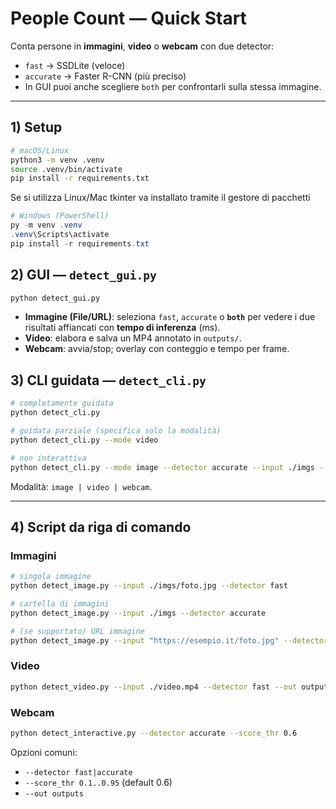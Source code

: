 # People Count — Quick Start

Conta persone in **immagini**, **video** o **webcam** con due detector:
- `fast` → SSDLite (veloce)
- `accurate` → Faster R-CNN (più preciso)
- In GUI puoi anche scegliere `both` per confrontarli sulla stessa immagine.

---

## 1) Setup

```bash
# macOS/Linux
python3 -m venv .venv
source .venv/bin/activate
pip install -r requirements.txt
```
Se si utilizza Linux/Mac tkinter va installato tramite il gestore di pacchetti

```powershell
# Windows (PowerShell)
py -m venv .venv
.venv\Scripts\activate
pip install -r requirements.txt
```

## 2) GUI — `detect_gui.py`

```bash
python detect_gui.py
```

- **Immagine (File/URL)**: seleziona `fast`, `accurate` o **`both`** per vedere i due risultati affiancati con **tempo di inferenza** (ms).
- **Video**: elabora e salva un MP4 annotato in `outputs/`.
- **Webcam**: avvia/stop; overlay con conteggio e tempo per frame.

## 3) CLI guidata — `detect_cli.py`

```bash
# completamente guidata
python detect_cli.py

# guidata parziale (specifica solo la modalità)
python detect_cli.py --mode video

# non interattiva
python detect_cli.py --mode image --detector accurate --input ./imgs --out outputs --score_thr 0.5
```

Modalità: `image | video | webcam`.

---

## 4) Script da riga di comando

### Immagini
```bash
# singola immagine
python detect_image.py --input ./imgs/foto.jpg --detector fast

# cartella di immagini
python detect_image.py --input ./imgs --detector accurate

# (se supportato) URL immagine
python detect_image.py --input "https://esempio.it/foto.jpg" --detector fast
```

### Video
```bash
python detect_video.py --input ./video.mp4 --detector fast --out outputs --score_thr 0.6
```

### Webcam
```bash
python detect_interactive.py --detector accurate --score_thr 0.6
```

Opzioni comuni:
- `--detector fast|accurate`
- `--score_thr 0.1..0.95` (default 0.6)
- `--out outputs`
